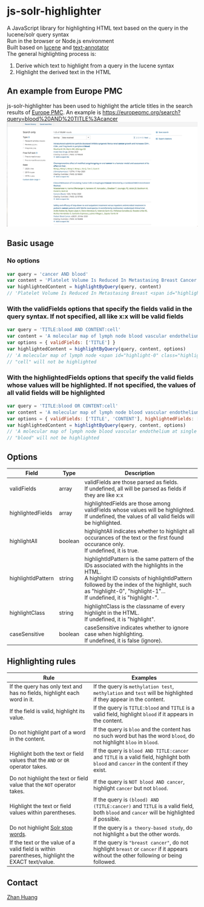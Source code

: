 # js-solr-highlighter
A JavaScript library for highlighting HTML text based on the query in the lucene/solr query syntax<br />
Run in the browser or Node.js environment<br />
Built based on [lucene](https://github.com/bripkens/lucene "lucene") and [text-annotator](https://github.com/zhan-huang/text-annotator "text-annotator")<br />
The general highlighting process is:
1. Derive which text to highlight from a query in the lucene syntax
2. Highlight the derived text in the HTML

## An example from Europe PMC
js-solr-highlighter has been used to highlight the article titles in the search results of [Europe PMC](https://europepmc.org "Europe PMC"). An example is https://europepmc.org/search?query=blood%20AND%20TITLE%3Acancer
!["an example from Europe PMC" "an example from Europe PMC"](example.JPG)

## Basic usage
### No options
```javascript
var query = 'cancer AND blood'
var content = 'Platelet Volume Is Reduced In Metastasing Breast Cancer: Blood Profiles Reveal Significant Shifts.'
var highlightedContent = highlightByQuery(query, content)
// 'Platelet Volume Is Reduced In Metastasing Breast <span id="highlight-0" class="highlight">Cancer</span>: <span id="highlight-1" class="highlight">Blood</span> Profiles Reveal Significant Shifts.'
```
### With the validFields options that specify the fields valid in the query syntax. If not specified, all like x:x will be valid fields
```javascript
var query = 'TITLE:blood AND CONTENT:cell'
var content = 'A molecular map of lymph node blood vascular endothelium at single cell resolution'
var options = { validFields: ['TITLE'] }
var highlightedContent = highlightByQuery(query, content, options)
// 'A molecular map of lymph node <span id="highlight-0" class="highlight">blood</span> vascular endothelium at single cell resolution'
// "cell" will not be highlighted
```
### With the highlightedFields options that specify the valid fields whose values will be highlighted. If not specified, the values of all valid fields will be highlighted
```javascript
var query = 'TITLE:blood OR CONTENT:cell'
var content = 'A molecular map of lymph node blood vascular endothelium at single cell resolution'
var options = { validFields: ['TITLE', 'CONTENT'], highlightedFields: ['CONTENT'] }
var highlightedContent = highlightByQuery(query, content, options)
// 'A molecular map of lymph node blood vascular endothelium at single <span id="highlight-0" class="highlight">cell</span> resolution'
// "blood" will not be highlighted
```

## Options
| Field | Type | Description |
| ---- | ---- | ---- |
| validFields | array | validFields are those parsed as fields.<br />If undefined, all will be parsed as fields if they are like x:x |
| highlightedFields | array | highlightedFields are those among validFields whose values will be highlighted.<br />If undefined, the values of all valid fields will be highlighted. |
| highlightAll | boolean | highlightAll indicates whether to highlight all occurances of the text or the first found occurance only.<br />If undefined, it is true. |
| highlightIdPattern | string | highlightIdPattern is the same pattern of the IDs associated with the highlights in the HTML.<br />A highlight ID consists of highlightIdPattern followed by the index of the highlight, such as "highlight-0", "highlight-1"...<br />If undefined, it is "highlight-". |
| highlightClass | string | highlightClass is the classname of every highlight in the HTML.<br />If undefined, it is "highlight". |
| caseSensitive | boolean | caseSensitive indicates whether to ignore case when highlighting.<br />If undefined, it is false (ignore).

## Highlighting rules
| Rule | Examples |
| ---- | ---- |
| If the query has only text and has no fields, highlight each word in it. | If the query is `methylation test`, `methylation` and `test` will be highlighted if they appear in the content. |
| If the field is valid, highlight its value. | If the query is `TITLE:blood` and `TITLE` is a valid field, highlight `blood` if it appears in the content. |
| Do not highlight part of a word in the content. | If the query is `bloo` and the content has no such word but has the word `blood`, do not highlight `bloo` in `blood`. |
| Highlight both the text or field values that the `AND` or `OR` operator takes. | If the query is `blood AND TITLE:cancer` and `TITLE` is a valid field, highlight both `blood` and `cancer` in the content if they exist. |
| Do not highlight the text or field value that the `NOT` operator takes. | If the query is `NOT blood AND cancer`, highlight `cancer` but not `blood`. |
| Highlight the text or field values within parentheses. | If the query is `(blood) AND (TITLE:cancer)` and `TITLE` is a valid field, both `blood` and `cancer` will be highlighted if possible. |
| Do not highlight [Solr stop words](https://github.com/apache/lucene-solr/blob/master/solr/core/src/test-files/solr/collection1/conf/stopwords.txt "solr stop words"). | If the query is `a theory-based study`, do not highlight `a` but the other words. |
| If the text or the value of a valid field is within parentheses, highlight the EXACT text/value. | If the query is `"breast cancer"`, do not highlight `breast` or `cancer` if it appears without the other following or being followed. |

## Contact
[Zhan Huang](mailto:z2hm@outlook.com "Zhan Huang")
